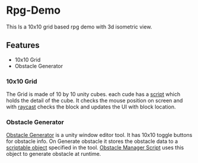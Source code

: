 # Rpg-Demo
This Is a 10x10 grid based rpg demo with 3d isometric view.
## Features

- 10x10 Grid
- Obstacle Generator

### 10x10 Grid
The Grid is made of 10 by 10 unity cubes. each cude has a [script](RpgProject/Assets/Scripts/TileInfo.cs) which holds the detail of the cube. It checks the mouse position on screen and with [raycast](RpgProject/Assets/Scripts/RaycastManager.cs) checks the block and updates the UI with block location.
### Obstacle Generator
[Obstacle Generator](RpgProject/Assets/Scripts/ObstacleGenerator.cs) is a unity window editor tool. It has 10x10 toggle buttons for obstacle info. On Generate obstacle it stores the obstacle data to a [scriptable object](RpgProject/Assets/Scripts/ObstacleScriptableObject.cs) specified in the tool.
[Obstacle Manager Script](RpgProject/Assets/Scripts/ObstacleManager.cs) uses this object to generate obstacle at runtime. 
